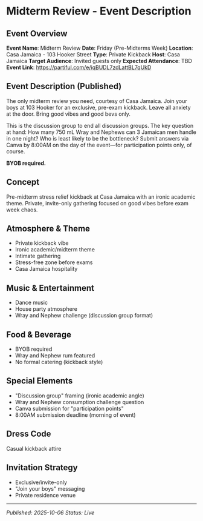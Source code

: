 # Midterm Review - Event Description

## Event Overview
**Event Name**: Midterm Review
**Date**: Friday (Pre-Midterms Week)
**Location**: Casa Jamaica - 103 Hooker Street
**Type**: Private Kickback
**Host**: Casa Jamaica
**Target Audience**: Invited guests only
**Expected Attendance**: TBD
**Event Link**: https://partiful.com/e/iqBUDL7zdLattBL7qUkD

## Event Description (Published)

The only midterm review you need, courtesy of Casa Jamaica. Join your boys at 103 Hooker for an exclusive, pre-exam kickback. Leave all anxiety at the door. Bring good vibes and good bevs only.

This is the discussion group to end all discussion groups. The key question at hand: How many 750 mL Wray and Nephews can 3 Jamaican men handle in one night? Who is least likely to be the bottleneck? Submit answers via Canva by 8:00AM on the day of the event—for participation points only, of course.

**BYOB required.**

## Concept
Pre-midterm stress relief kickback at Casa Jamaica with an ironic academic theme. Private, invite-only gathering focused on good vibes before exam week chaos.

## Atmosphere & Theme
- Private kickback vibe
- Ironic academic/midterm theme
- Intimate gathering
- Stress-free zone before exams
- Casa Jamaica hospitality

## Music & Entertainment
- Dance music
- House party atmosphere
- Wray and Nephew challenge (discussion group format)

## Food & Beverage
- BYOB required
- Wray and Nephew rum featured
- No formal catering (kickback style)

## Special Elements
- "Discussion group" framing (ironic academic angle)
- Wray and Nephew consumption challenge question
- Canva submission for "participation points"
- 8:00AM submission deadline (morning of event)

## Dress Code
Casual kickback attire

## Invitation Strategy
- Exclusive/invite-only
- "Join your boys" messaging
- Private residence venue

---
*Published: 2025-10-06*
*Status: Live*
